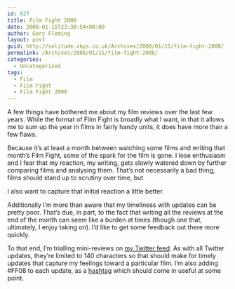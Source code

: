 ```yaml
---
id: 627
title: Film Fight 2008
date: 2008-01-15T23:30:54+00:00
author: Gary Fleming
layout: post
guid: http://solitude.vkps.co.uk/Archives/2008/01/15/film-fight-2008/
permalink: /Archives/2008/01/15/film-fight-2008/
categories:
  - Uncategorized
tags:
  - Film
  - Film Fight
  - Film Fight 2008
---
```

A few things have bothered me about my film reviews over the last few years. While the format of Film Fight is broadly what I want, in that it allows me to sum up the year in films in fairly handy units, it does have more than a few flaws.

Because it&#8217;s at least a month between watching some films and writing that month&#8217;s Film Fight, some of the spark for the film is gone. I lose enthusiasm and I fear that my reaction, my writing, gets slowly watered down by further comparing films and analysing them. That&#8217;s not necessarily a bad thing, films should stand up to scrutiny over time, but
  
I also want to capture that initial reaction a little better.

Additionally I&#8217;m more than aware that my timeliness with updates can be pretty poor. That&#8217;s due, in part, to the fact that writing all the reviews at the end of the month can seem like a burden at times (though one that, ultimately, I enjoy taking on). I&#8217;d like to get some feedback out there more quickly.

To that end, I&#8217;m trialling mini-reviews on [my Twitter feed](http://twitter.com/garyfleming "Twitter updates for Gary Fleming"). As with all Twitter updates, they&#8217;re limited to 140 characters so that should make for timely updates that capture my feelings toward a particular film. I&#8217;m also adding #FF08 to each update, as a [hashtag](http://hashtags.org) which should come in useful at some point.